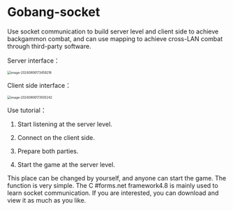 # Gobang-socket
Use socket communication to build server level and client side to achieve backgammon combat, and can use mapping to achieve cross-LAN combat through third-party software.

Server interface：

 <img src="[C:\Users\Lenovo\AppData\Roaming\Typora\typora-user-images](https://github.com/JGOD6/Gobang-socket.git)\Server.png" alt="image-20240806173458216" style="zoom:50%;" />

Client side interface：

 <img src="[C:\Users\Lenovo\AppData\Roaming\Typora\typora-user-images](https://github.com/JGOD6/Gobang-socket.git)\Client.png" alt="image-20240806173505242" style="zoom:50%;" />

Use tutorial：

1. Start listening at the server level.

2. Connect on the client side. 

3. Prepare both parties.

4. Start the game at the server level. 

This place can be changed by yourself, and anyone can start the game. The function is very simple. The C #forms.net framework4.8 is mainly used to learn socket communication. If you are interested, you can download and view it as much as you like.
